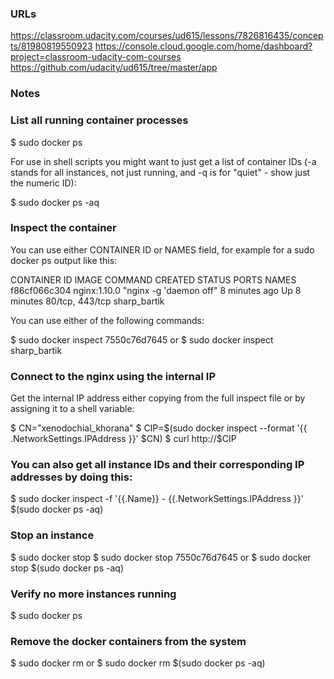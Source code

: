 ### URLs
https://classroom.udacity.com/courses/ud615/lessons/7826816435/concepts/81980819550923
https://console.cloud.google.com/home/dashboard?project=classroom-udacity-com-courses
https://github.com/udacity/ud615/tree/master/app

### Notes

### List all running container processes
$ sudo docker ps

For use in shell scripts you might want to just get a list of container IDs 
(-a stands for all instances, not just running, and -q is for "quiet" - show just the numeric ID):

$ sudo docker ps -aq

### Inspect the container
You can use either CONTAINER ID or NAMES field, for example for a sudo docker ps output like this:

CONTAINER ID        IMAGE               COMMAND                  CREATED             STATUS              PORTS               NAMES
f86cf066c304        nginx:1.10.0        "nginx -g 'daemon off"   8 minutes ago       Up 8 minutes        80/tcp, 443/tcp     sharp_bartik

You can use either of the following commands:

$ sudo docker inspect 7550c76d7645
or
$ sudo docker inspect sharp_bartik

### Connect to the nginx using the internal IP
Get the internal IP address either copying from the full inspect file or by assigning it to a shell variable:

$ CN="xenodochial_khorana"
$ CIP=$(sudo docker inspect --format '{{ .NetworkSettings.IPAddress }}' $CN)
$ curl  http://$CIP

### You can also get all instance IDs and their corresponding IP addresses by doing this:

$ sudo docker inspect -f '{{.Name}} - {{.NetworkSettings.IPAddress }}' $(sudo docker ps -aq)

### Stop an instance
$ sudo docker stop <cid>
$ sudo docker stop 7550c76d7645
or 
$ sudo docker stop $(sudo docker ps -aq)

### Verify no more instances running
$ sudo docker ps

### Remove the docker containers from the system
$ sudo docker rm <cid>
or 
$ sudo docker rm $(sudo docker ps -aq)